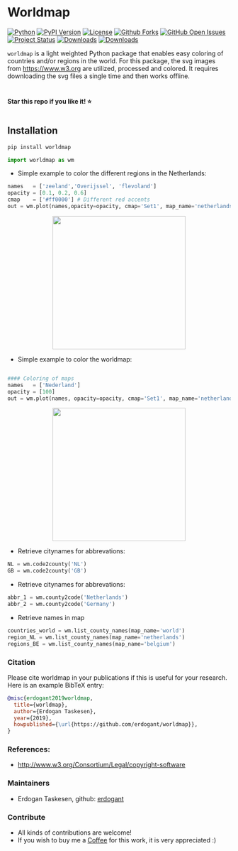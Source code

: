 # Worldmap

[![Python](https://img.shields.io/pypi/pyversions/worldmap)](https://img.shields.io/pypi/pyversions/worldmap)
[![PyPI Version](https://img.shields.io/pypi/v/worldmap)](https://pypi.org/project/worldmap/)
[![License](https://img.shields.io/badge/license-MIT-green.svg)](https://github.com/erdogant/googletrends/blob/master/LICENSE)
[![Github Forks](https://img.shields.io/github/forks/erdogant/worldmap.svg)](https://github.com/erdogant/worldmap/network)
[![GitHub Open Issues](https://img.shields.io/github/issues/erdogant/worldmap.svg)](https://github.com/erdogant/worldmap/issues)
[![Project Status](http://www.repostatus.org/badges/latest/active.svg)](http://www.repostatus.org/#active)
[![Downloads](https://pepy.tech/badge/worldmap/month)](https://pepy.tech/project/worldmap/month)
[![Downloads](https://pepy.tech/badge/worldmap)](https://pepy.tech/project/worldmap)
<!---[![BuyMeCoffee](https://img.shields.io/badge/buymea-coffee-yellow.svg)](https://www.buymeacoffee.com/erdogant)-->
<!---[![Coffee](https://img.shields.io/badge/coffee-black-grey.svg)](https://erdogant.github.io/donate/?currency=USD&amount=5)-->

``worldmap`` is a light weighted Python package that enables easy coloring of countries and/or regions in the world.
For this package, the svg images from https://www.w3.org are utilized, processed and colored.
It requires downloading the svg files a single time and then works offline.


# 
**Star this repo if you like it! ⭐️**
#


## Installation

```bash
pip install worldmap
```

```python
import worldmap as wm
```

- Simple example to color the different regions in the Netherlands:
```python
names   = ['zeeland','Overijssel', 'flevoland']
opacity = [0.1, 0.2, 0.6]
cmap    = ['#ff0000'] # Different red accents
out = wm.plot(names,opacity=opacity, cmap='Set1', map_name='netherlands')
```
<p align="center">
  <img src="https://github.com/erdogant/worldmap/blob/master/docs/figs/figure_netherlands.png" width="300" />
</p>


- Simple example to color the worldmap:
```python

#### Coloring of maps   
names   = ['Nederland']
opacity = [100]
out = wm.plot(names, opacity=opacity, cmap='Set1', map_name='netherlands')
```
<p align="center">
  <img src="https://github.com/erdogant/worldmap/blob/master/docs/figs/worldmap.png" width="300" />
</p>


- Retrieve citynames for abbrevations:
```python
NL = wm.code2county('NL')
GB = wm.code2county('GB')
```

- Retrieve citynames for abbrevations:
```python
abbr_1 = wm.county2code('Netherlands')
abbr_2 = wm.county2code('Germany')
```

- Retrieve names in map
```python
countries_world = wm.list_county_names(map_name='world')
region_NL = wm.list_county_names(map_name='netherlands')
regions_BE = wm.list_county_names(map_name='belgium')
```

### Citation
Please cite worldmap in your publications if this is useful for your research. Here is an example BibTeX entry:
```BibTeX
@misc{erdogant2019worldmap,
  title={worldmap},
  author={Erdogan Taskesen},
  year={2019},
  howpublished={\url{https://github.com/erdogant/worldmap}},
}
```

### References:
* http://www.w3.org/Consortium/Legal/copyright-software

### Maintainers
* Erdogan Taskesen, github: [erdogant](https://github.com/erdogant)

### Contribute
* All kinds of contributions are welcome!
* If you wish to buy me a <a href="https://www.buymeacoffee.com/erdogant">Coffee</a> for this work, it is very appreciated :)


